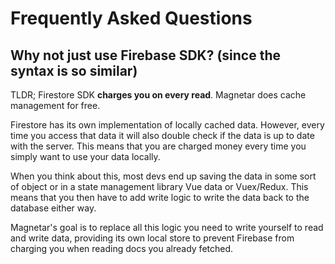 # Frequently Asked Questions

## Why not just use Firebase SDK? (since the syntax is so similar)

TLDR; Firestore SDK **charges you on every read**. Magnetar does cache management for free.

Firestore has its own implementation of locally cached data. However, every time you access that data it will also double check if the data is up to date with the server. This means that you are charged money every time you simply want to use your data locally.

When you think about this, most devs end up saving the data in some sort of object or in a state management library Vue data or Vuex/Redux. This means that you then have to add write logic to write the data back to the database either way.

Magnetar's goal is to replace all this logic you need to write yourself to read and write data, providing its own local store to prevent Firebase from charging you when reading docs you already fetched.
